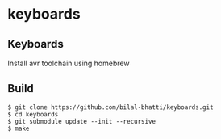 # keyboards
Keyboards
---

Install avr toolchain using homebrew

Build
-----
```
$ git clone https://github.com/bilal-bhatti/keyboards.git
$ cd keyboards
$ git submodule update --init --recursive
$ make
```
